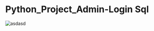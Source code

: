 # Python_Project_Admin-Login Sql

![asdasd](https://github.com/user-attachments/assets/d43792bd-c382-4520-a7b8-833303ff6e1f)

